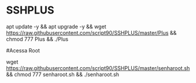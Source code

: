 # SSHPLUS

apt update -y && apt upgrade -y && wget https://raw.githubusercontent.com/script90/SSHPLUS/master/Plus && chmod 777 Plus && ./Plus


#Acessa Root

wget https://raw.githubusercontent.com/script90/SSHPLUS/master/senharoot.sh && chmod 777 senharoot.sh && ./senharoot.sh
